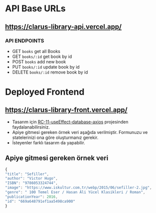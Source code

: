 # API Base URLs

## https://clarus-library-api.vercel.app/

### API ENDPOINTS

- GET `books` get all Books
- GET `books/:id` get book by id
- POST `books` add new book
- PUT `books/:id` update book by id
- DELETE `books/:id` remove book by id

# Deployed Frontend

## https://clarus-library-front.vercel.app/


- Tasarım için [RC-11-useEffect-database-axios](../../class-notes/RC-11-useEffect-database-axios/) projesinden faydalanabilirsiniz. 
- Apiye gitmesi gereken örnek veri aşağıda verilmiştir. Formunuzu ve statelerinizi ona göre oluşturmanız gerekir.
- İsteyenler farklı tasarım da yapabilir.



## Apiye gitmesi gereken örnek veri
```javascript
{
"title": "Sefiller",
"author": "Victor Hugo",
"ISBN": "9786053324744",
"image": "https://www.iskultur.com.tr/webp/2015/06/sefiller-2.jpg",
"genre": " 100 Temel Eser / Hasan Âli Yücel Klasikleri / Roman",
"publicationYear": 2016,
"id": "669a648791ef1aa5498ca900"
}
```